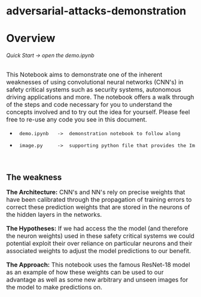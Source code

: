 # adversarial-attacks-demonstration
# **Overview**
###### Quick Start -> open the demo.ipynb
<font size="3">
This Notebook aims to demonstrate one of the inherent weaknesses of using convolutional neural networks (CNN's) in safety critical systems such as security systems, autonomous driving applications and more. The notebook offers a walk through of the steps and code necessary for you to understand the concepts involved and to try out the idea for yourself. Please feel free to re-use any code you see in this document.

* <pre> demo.ipynb   ->  demonstration notebook to follow along</pre> 
* <pre> image.py     ->  supporting python file that provides the Image class and additional functionality I created</pre> 
</br>
</font>



## The weakness
<font size="3">**The Architecture:**
CNN's and NN's rely on precise weights that have been calibrated through the propagation of training errors to correct these prediction weights that are stored in the neurons of the hidden layers in the networks.</font>
</br></br>
<font size="3">**The Hypotheses:**
If we had access the the model (and therefore the neuron weights) used in these safety critical systems we could potential exploit their over reliance on particular neurons and their associated weights to adjust the model predictions to our benefit.</font>
</br></br>
<font size="3">**The Approach:**
This notebook uses the famous ResNet-18 model as an example of how these weights can be used to our advantage as well as some new arbitrary and unseen images for the model to make predictions on.</font>


